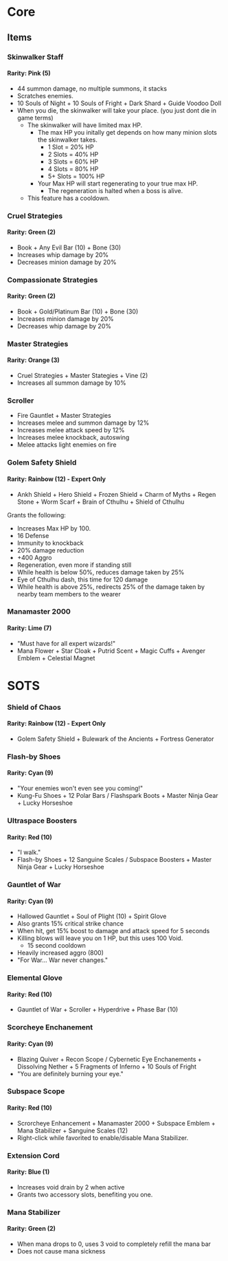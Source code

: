 # Core
## Items
### Skinwalker Staff
#### Rarity: Pink (5)
- 44 summon damage, no multiple summons, it stacks
- Scratches enemies.
- 10 Souls of Night + 10 Souls of Fright + Dark Shard + Guide Voodoo Doll
- When you die, the skinwalker will take your place. (you just dont die in game terms)
    - The skinwalker will have limited max HP.
        - The max HP you initally get depends on how many minion slots the skinwalker takes.
            - 1 Slot = 20% HP
            - 2 Slots = 40% HP
            - 3 Slots = 60% HP
            - 4 Slots = 80% HP
            - 5+ Slots = 100% HP
        - Your Max HP will start regenerating to your true max HP.
            - The regeneration is halted when a boss is alive.
    - This feature has a cooldown.
### Cruel Strategies
#### Rarity: Green (2)
- Book + Any Evil Bar (10) + Bone (30)
- Increases whip damage by 20%
- Decreases minion damage by 20%
### Compassionate Strategies
#### Rarity: Green (2)
- Book + Gold/Platinum Bar (10) + Bone (30)
- Increases minion damage by 20%
- Decreases whip damage by 20%
### Master Strategies
#### Rarity: Orange (3)
- Cruel Strategies + Master Stategies + Vine (2)
- Increases all summon damage by 10%
### Scroller
- Fire Gauntlet + Master Strategies
- Increases melee and summon damage by 12%
- Increases melee attack speed by 12%
- Increases melee knockback, autoswing
- Melee attacks light enemies on fire
### Golem Safety Shield
#### Rarity: Rainbow (12) - Expert Only
- Ankh Shield + Hero Shield + Frozen Shield + Charm of Myths + Regen Stone + Worm Scarf + Brain of Cthulhu + Shield of Cthulhu

Grants the following:
- Increases Max HP by 100.
- 16 Defense
- Immunity to knockback
- 20% damage reduction
- +400 Aggro
- Regeneration, even more if standing still
- While health is below 50%, reduces damage taken by 25%
- Eye of Cthulhu dash, this time for 120 damage
- While health is above 25%, redirects 25% of the damage taken by nearby team members to the wearer
### Manamaster 2000
#### Rarity: Lime (7)
- "Must have for all expert wizards!"
- Mana Flower + Star Cloak + Putrid Scent + Magic Cuffs + Avenger Emblem + Celestial Magnet
# SOTS
### Shield of Chaos
#### Rarity: Rainbow (12) - Expert Only
- Golem Safety Shield + Bulewark of the Ancients + Fortress Generator
### Flash-by Shoes
#### Rarity: Cyan (9)
- "Your enemies won't even see you coming!"
- Kung-Fu Shoes + 12 Polar Bars / Flashspark Boots + Master Ninja Gear + Lucky Horseshoe
### Ultraspace Boosters
#### Rarity: Red (10)
- "I walk."
- Flash-by Shoes + 12 Sanguine Scales / Subspace Boosters + Master Ninja Gear + Lucky Horseshoe
### Gauntlet of War
#### Rarity: Cyan (9)
- Hallowed Gauntlet + Soul of Plight (10) + Spirit Glove
- Also grants 15% critical strike chance
- When hit, get 15% boost to damage and attack speed for 5 seconds
- Killing blows will leave you on 1 HP, but this uses 100 Void.
    - 15 second cooldown
- Heavily increased aggro (800)
- "For War... War never changes."
### Elemental Glove
#### Rarity: Red (10)
- Gauntlet of War + Scroller + Hyperdrive + Phase Bar (10)
### Scorcheye Enchanement
#### Rarity: Cyan (9)
- Blazing Quiver + Recon Scope / Cybernetic Eye Enchanements + Dissolving Nether + 5 Fragments of Inferno + 10 Souls of Fright
- "You are definitely burning your eye."
### Subspace Scope
#### Rarity: Red (10)
- Scrorcheye Enhancement + Manamaster 2000 + Subspace Emblem + Mana Stabilizer + Sanguine Scales (12)
- Right-click while favorited to enable/disable Mana Stabilizer.
### Extension Cord
#### Rarity: Blue (1)
- Increases void drain by 2 when active
- Grants two accessory slots, benefiting you one.
### Mana Stabilizer
#### Rarity: Green (2)
- When mana drops to 0, uses 3 void to completely refill the mana bar
- Does not cause mana sickness